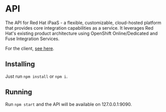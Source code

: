 # API
The API for Red Hat iPaaS - a flexible, customizable, cloud-hosted platform that provides core integration capabilities as a service. It leverages Red Hat's existing product architecture using OpenShift Online/Dedicated and Fuse Integration Services.

For the client, [see here](https://github.com/redhat-ipaas/ipaas-client).

## Installing
Just run `npm install` or `npm i`.

## Running
Run `npm start` and the API will be available on 127.0.0.1:9090.

